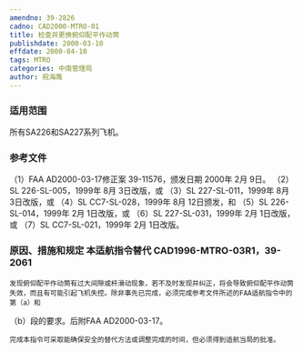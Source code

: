 ```yaml
---
amendno: 39-2826
cadno: CAD2000-MTRO-01
title: 检查并更换俯仰配平作动筒
publishdate: 2000-03-10
effdate: 2000-04-10
tags: MTRO
categories: 中南管理局
author: 祝海鹰
---
```


### 适用范围 
所有SA226和SA227系列飞机。

<!--more-->
### 参考文件
（1）FAA AD2000-03-17修正案 39-11576，颁发日期 2000年 2月 9日。
（2）SL 226-SL-005，1999年 8月 3日改版，或
（3）SL 227-SL-011，1999年 8月 3日改版，或
（4）SL CC7-SL-028，1999年 8月 12日颁发，和
（5）SL 226-SL-014，1999年 2月 1日改版，或
（6）SL 227-SL-031，1999年 2月 1日改版，或
（7）SL CC7-SL-021，1999年 2月 1日改版。

### 原因、措施和规定 本适航指令替代 CAD1996-MTRO-03R1，39-2061 
    发现俯仰配平作动筒有过大间隙或杆滑动现象，若不及时发现并纠正，将会导致俯仰配平作动筒失效，而且有可能引起飞机失控。除非事先已完成，必须完成参考文件所述的FAA适航指令中的第（a）和
（b）段的要求。后附FAA AD2000-03-17。 
  
    完成本指令可采取能确保安全的替代方法或调整完成的时间，但必须得到适航当局的批准。
